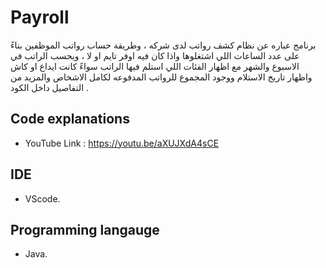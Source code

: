 # Payroll
برنامج عباره عن نظام كشف رواتب لدى شركه ، وطريقة حساب رواتب الموظفين بناءً على عدد الساعات اللي اشتغلوها واذا كان فيه اوفر تايم او لا ، ويحسب الراتب في الاسبوع والشهر مع اظهار الفئات  اللي استلم فيها الراتب سواءً كانت ايداع او كاش 
واظهار تاريخ الاستلام ووجود المجموع للرواتب المدفوعه لكامل الاشخاص والمزيد من التفاصيل داخل الكود .

## Code explanations
- YouTube Link : https://youtu.be/aXUJXdA4sCE

## IDE
- VScode.

## Programming langauge 
- Java.
